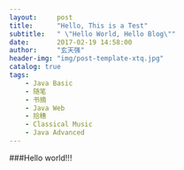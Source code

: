 ```yaml
---
layout:     post
title:      "Hello, This is a Test"
subtitle:   " \"Hello World, Hello Blog\""
date:       2017-02-19 14:58:00
author:     "玄天强"
header-img: "img/post-template-xtq.jpg"
catalog: true
tags:
    - Java Basic
    - 随笔
    - 书摘
    - Java Web
    - 拾穗
    - Classical Music
    - Java Advanced 
---
```







###Hello world!!!